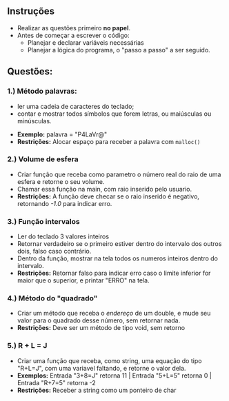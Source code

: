 ## Instruções
+ Realizar as questões primeiro **no papel**. 
+ Antes de começar a escrever o código:
	+ Planejar e declarar variáveis necessárias
	+ Planejar a lógica do programa, o "passo a passo" a ser seguido.
## Questões:
###  1.) Método palavras:
- ler uma cadeia de caracteres do teclado;
- contar e mostrar todos símbolos que forem letras, ou maiúsculas ou minúsculas.
+ **Exemplo:** palavra = "P4LaVr@"
+ **Restrições:** Alocar espaço para receber a palavra com ``malloc()``
### 2.) Volume de esfera
+ Criar função que receba como parametro o número real do raio de uma esfera e retorne o seu volume.
+ Chamar essa função na main, com raio inserido pelo usuario.
+ **Restrições:** A função deve checar se o raio inserido é negativo, retornando *-1.0* para indicar erro.
### 3.) Função intervalos
+ Ler do teclado 3 valores inteiros
+ Retornar verdadeiro se o primeiro estiver dentro do intervalo dos outros dois, falso caso contrário.
+ Dentro da função, mostrar na tela todos os numeros inteiros dentro do intervalo.
+ **Restrições:** Retornar falso para indicar erro caso o limite inferior for maior que o superior, e printar "ERRO" na tela.
### 4.) Método do "quadrado"
+ Criar um método que receba o *endereço* de um double, e mude seu valor para o quadrado desse número, sem retornar nada.
+ **Restrições:** Deve ser um método de tipo void, sem retorno
### 5.) R + L = J
+ Criar uma função que receba, como string, uma equação do tipo "R+L=J", com uma variavel faltando, e retorne o valor dela.
+ **Exemplos:** Entrada "3+8=J" retorna 11 | Entrada "5+L=5" retorna 0 | Entrada "R+7=5" retorna -2
+ **Restrições:** Receber a string como um ponteiro de char